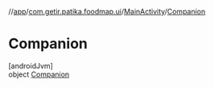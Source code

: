 //[app](../../../../index.md)/[com.getir.patika.foodmap.ui](../../index.md)/[MainActivity](../index.md)/[Companion](index.md)

# Companion

[androidJvm]\
object [Companion](index.md)
